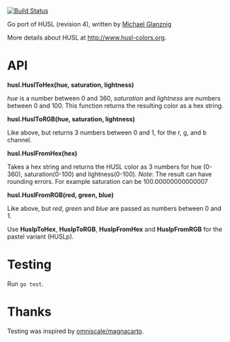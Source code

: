 [![Build Status](https://travis-ci.org/gmgeo/husl-go.svg?branch=master)](https://travis-ci.org/gmgeo/husl-go)

Go port of HUSL (revision 4), written by [Michael Glanznig](https://github.com/nebulon42)

More details about HUSL at http://www.husl-colors.org.

# API

**husl.HuslToHex(hue, saturation, lightness)**

*hue* is a number between 0 and 360, *saturation* and *lightness* are numbers between 0 and 100. This function returns the resulting color as a hex string.

**husl.HuslToRGB(hue, saturation, lightness)**

Like above, but returns 3 numbers between 0 and 1, for the r, g, and b channel.

**husl.HuslFromHex(hex)**

Takes a hex string and returns the HUSL color as 3 numbers for hue (0-360), saturation(0-100) and lightness(0-100).
_Note_: The result can have rounding errors. For example saturation can be 100.00000000000007

**husl.HuslFromRGB(red, green, blue)**

Like above, but *red*, *green* and *blue* are passed as numbers between 0 and 1.

Use **HuslpToHex**, **HuslpToRGB**, **HuslpFromHex** and **HuslpFromRGB** for the pastel variant (HUSLp).

# Testing

Run `go test`.

# Thanks

Testing was inspired by [omniscale/magnacarto](https://github.com/omniscale/magnacarto).
